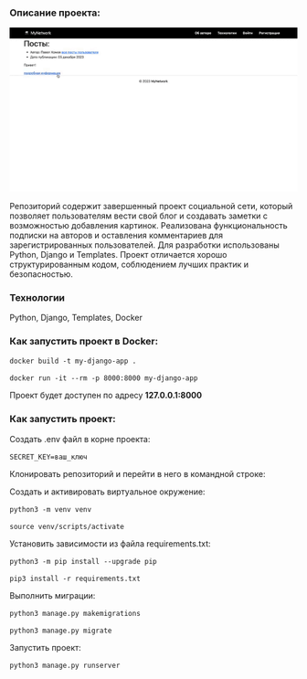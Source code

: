 ### Описание проекта:

![Логотип проекта](./media_for_readme/Presentation.gif)

Репозиторий содержит завершенный проект социальной сети, который позволяет пользователям вести свой блог и создавать заметки с возможностью добавления картинок. Реализована функциональность подписки на авторов и оставления комментариев для зарегистрированных пользователей. Для разработки использованы Python, Django и Templates. Проект отличается хорошо структурированным кодом, соблюдением лучших практик и безопасностью.
### Технологии

Python, Django, Templates, Docker

### Как запустить проект в Docker:

```
docker build -t my-django-app .
```

```
docker run -it --rm -p 8000:8000 my-django-app
```

Проект будет доступен по адресу <b>127.0.0.1:8000</b>

### Как запустить проект:

Создать .env файл в корне проекта:

```
SECRET_KEY=ваш_ключ
```

Клонировать репозиторий и перейти в него в командной строке:

Cоздать и активировать виртуальное окружение:

```
python3 -m venv venv
```

```
source venv/scripts/activate
```

Установить зависимости из файла requirements.txt:

```
python3 -m pip install --upgrade pip
```

```
pip3 install -r requirements.txt
```

Выполнить миграции:

```
python3 manage.py makemigrations
```

```
python3 manage.py migrate
```

Запустить проект:

```
python3 manage.py runserver
```
